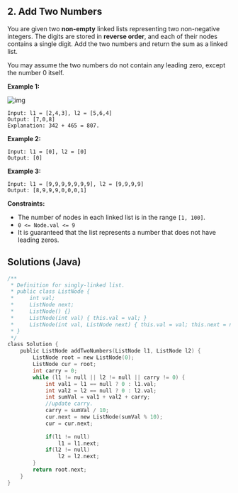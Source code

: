 ## 2. Add Two Numbers

You are given two **non-empty** linked lists representing two non-negative integers. The digits are stored in **reverse order**, and each of their nodes contains a single digit. Add the two numbers and return the sum as a linked list.

You may assume the two numbers do not contain any leading zero, except the number 0 itself.

 

**Example 1:**

![img](https://assets.leetcode.com/uploads/2020/10/02/addtwonumber1.jpg)

```
Input: l1 = [2,4,3], l2 = [5,6,4]
Output: [7,0,8]
Explanation: 342 + 465 = 807.
```

**Example 2:**

```
Input: l1 = [0], l2 = [0]
Output: [0]
```

**Example 3:**

```
Input: l1 = [9,9,9,9,9,9,9], l2 = [9,9,9,9]
Output: [8,9,9,9,0,0,0,1]
```

 

**Constraints:**

- The number of nodes in each linked list is in the range `[1, 100]`.
- `0 <= Node.val <= 9`
- It is guaranteed that the list represents a number that does not have leading zeros.



## Solutions (Java)

```c
/**
 * Definition for singly-linked list.
 * public class ListNode {
 *     int val;
 *     ListNode next;
 *     ListNode() {}
 *     ListNode(int val) { this.val = val; }
 *     ListNode(int val, ListNode next) { this.val = val; this.next = next; }
 * }
 */
class Solution {
    public ListNode addTwoNumbers(ListNode l1, ListNode l2) {
        ListNode root = new ListNode(0);
        ListNode cur = root;
        int carry = 0;
        while (l1 != null || l2 != null || carry != 0) {
            int val1 = l1 == null ? 0 : l1.val;
            int val2 = l2 == null ? 0 : l2.val;
            int sumVal = val1 + val2 + carry;
            //update carry.
            carry = sumVal / 10;
            cur.next = new ListNode(sumVal % 10);
            cur = cur.next;
            
            if(l1 != null) 
                l1 = l1.next;
            if(l2 != null)
                l2 = l2.next;
        }
        return root.next;
    }
}
```
